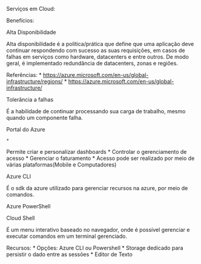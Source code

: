 Serviços em Cloud:

Benefícios:

Alta Disponibilidade 

Alta disponibilidade é a política/prática que define que uma aplicação deve continuar respondendo com sucesso as suas requisições, em casos de falhas em serviços como hardware, datacenters e entre outros. De modo geral, é implementado  redundância de datacenters, zonas e regiões. 

Referências: 
	* 
https://azure.microsoft.com/en-us/global-infrastructure/regions/
	* 
https://azure.microsoft.com/en-us/global-infrastructure/



Tolerância a falhas

É a habilidade de continuar processando sua carga de trabalho, mesmo quando um componente falha.

Portal do Azure

	* 
Permite criar e personalizar dashboards
	* 
Controlar o gerenciamento de acesso
	* 
Gerenciar o faturamento
	* 
Acesso pode ser realizado por meio de várias plataformas(Mobile e Computadores)



Azure CLI

É o sdk da azure utilizado para gerenciar recursos na azure, por meio de comandos. 




Azure PowerShell


Cloud Shell

É um menu interativo baseado no navegador, onde é possível gerenciar e executar comandos em um terminal gerenciado. 

Recursos: 
	* 
Opções: Azure CLI ou Powershell
	* 
Storage dedicado para persistir o dado entre as sessões
	* 
Editor de Texto

